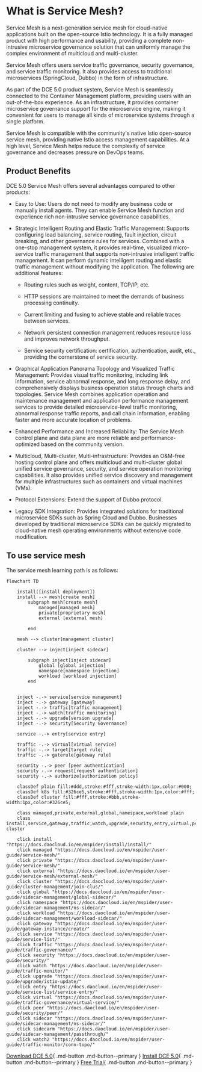 # What is Service Mesh?

Service Mesh is a next-generation service mesh for cloud-native applications built on the open-source Istio technology. It is a fully managed product with high performance and usability, providing a complete non-intrusive microservice governance solution that can uniformly manage the complex environment of multicloud and multi-cluster.

Service Mesh offers users service traffic governance, security governance, and service traffic monitoring. It also provides access to traditional microservices (SpringCloud, Dubbo) in the form of infrastructure.

As part of the DCE 5.0 product system, Service Mesh is seamlessly connected to the Container Management platform, providing users with an out-of-the-box experience. As an infrastructure, it provides container microservice governance support for the microservice engine, making it convenient for users to manage all kinds of microservice systems through a single platform.

Service Mesh is compatible with the community's native Istio open-source service mesh, providing native Istio access management capabilities. At a high level, Service Mesh helps reduce the complexity of service governance and decreases pressure on DevOps teams.

## Product Benefits

DCE 5.0 Service Mesh offers several advantages compared to other products:

- Easy to Use: Users do not need to modify any business code or manually install agents. They can enable Service Mesh function and experience rich non-intrusive service governance capabilities.

- Strategic Intelligent Routing and Elastic Traffic Management: Supports configuring load balancing, service routing, fault injection, circuit breaking, and other governance rules for services. Combined with a one-stop management system, it provides real-time, visualized micro-service traffic management that supports non-intrusive intelligent traffic management. It can perform dynamic intelligent routing and elastic traffic management without modifying the application. The following are additional features:

    - Routing rules such as weight, content, TCP/IP, etc.
  
    - HTTP sessions are maintained to meet the demands of business processing continuity.
  
    - Current limiting and fusing to achieve stable and reliable traces between services.
  
    - Network persistent connection management reduces resource loss and improves network throughput.
  
    - Service security certification: certification, authentication, audit, etc., providing the cornerstone of service security.

- Graphical Application Panorama Topology and Visualized Traffic Management: Provides visual traffic monitoring, including link information, service abnormal response, and long response delay, and comprehensively displays business operation status through charts and topologies. Service Mesh combines application operation and maintenance management and application performance management services to provide detailed microservice-level traffic monitoring, abnormal response traffic reports, and call chain information, enabling faster and more accurate location of problems.

- Enhanced Performance and Increased Reliability: The Service Mesh control plane and data plane are more reliable and performance-optimized based on the community version.

- Multicloud, Multi-cluster, Multi-infrastructure: Provides an O&M-free hosting control plane and offers multicloud and multi-cluster global unified service governance, security, and service operation monitoring capabilities. It also provides unified service discovery and management for multiple infrastructures such as containers and virtual machines (VMs).

- Protocol Extensions: Extend the support of Dubbo protocol.

- Legacy SDK Integration: Provides integrated solutions for traditional microservice SDKs such as Spring Cloud and Dubbo. Businesses developed by traditional microservice SDKs can be quickly migrated to cloud-native mesh operating environments without extensive code modification.

## To use service mesh

The service mesh learning path is as follows:

```mermaid
flowchart TD

    install([install deployment])
    install --> mesh[create mesh]
        subgraph mesh[create mesh]
            managed[managed mesh]
            private[proprietary mesh]
            external [external mesh]
            
        end

    mesh --> cluster[management cluster]

    cluster --> inject[inject sidecar]

        subgraph inject[inject sidecar]
            global [global injection]
            namespace[namespace injection]
            workload [workload injection]
        end

    
    inject -.-> service[service management]
    inject -.-> gateway [gateway]
    inject -.-> traffic[traffic management]
    inject -.-> watch[traffic monitoring]
    inject -.-> upgrade[version upgrade]
    inject -.-> security[Security Governance]

    service -.-> entry[service entry]

    traffic -.-> virtual[virtual service]
    traffic -.-> target[target rule]
    traffic -.-> gaterule[gateway rule]

    security -.-> peer [peer authentication]
    security -.-> request[request authentication]
    security -.-> authorize[authorization policy]

    classDef plain fill:#ddd,stroke:#fff,stroke-width:1px,color:#000;
    classDef k8s fill:#326ce5,stroke:#fff,stroke-width:1px,color:#fff;
    classDef cluster fill:#fff,stroke:#bbb,stroke-width:1px,color:#326ce5;

    class managed,private,external,global,namespace,workload plain
    class install,service,gateway,traffic,watch,upgrade,security,entry,virtual,peer,cluster,sidecar,sidecarm,watch2 cluster

    click install "https://docs.daocloud.io/en/mspider/install/install/"
    click managed "https://docs.daocloud.io/en/mspider/user-guide/service-mesh/"
    click private "https://docs.daocloud.io/en/mspider/user-guide/service-mesh/"
    click external "https://docs.daocloud.io/en/mspider/user-guide/service-mesh/external-mesh/"
    click cluster "https://docs.daocloud.io/en/mspider/user-guide/cluster-management/join-clus/"
    click global "https://docs.daocloud.io/en/mspider/user-guide/sidecar-management/global-sidecar/"
    click namespace "https://docs.daocloud.io/en/mspider/user-guide/sidecar-management/ns-sidecar/"
    click workload "https://docs.daocloud.io/en/mspider/user-guide/sidecar-management/workload-sidecar/"
    click gateway "https://docs.daocloud.io/en/mspider/user-guide/gateway-instance/create/"
    click service "https://docs.daocloud.io/en/mspider/user-guide/service-list/"
    click traffic "https://docs.daocloud.io/en/mspider/user-guide/traffic-governance/"
    click security "https://docs.daocloud.io/en/mspider/user-guide/security/"
    click watch "https://docs.daocloud.io/en/mspider/user-guide/traffic-monitor/"
    click upgrade "https://docs.daocloud.io/en/mspider/user-guide/upgrade/istio-update/"
    click entry "https://docs.daocloud.io/en/mspider/user-guide/service-list/service-entry/"
    click virtual "https://docs.daocloud.io/en/mspider/user-guide/traffic-governance/virtual-service/"
    click peer "https://docs.daocloud.io/en/mspider/user-guide/security/peer/"
    click sidecar "https://docs.daocloud.io/en/mspider/user-guide/sidecar-management/ns-sidecar/"
    click sidecarm "https://docs.daocloud.io/en/mspider/user-guide/sidecar-management/passthrough/"
    click watch2 "https://docs.daocloud.io/en/mspider/user-guide/traffic-monitor/conn-topo/"
```

[Download DCE 5.0](../../download/dce5.md){ .md-button .md-button--primary }
[Install DCE 5.0](../../install/intro.md){ .md-button .md-button--primary }
[Free Trial](../../dce/license0.md){ .md-button .md-button--primary }
